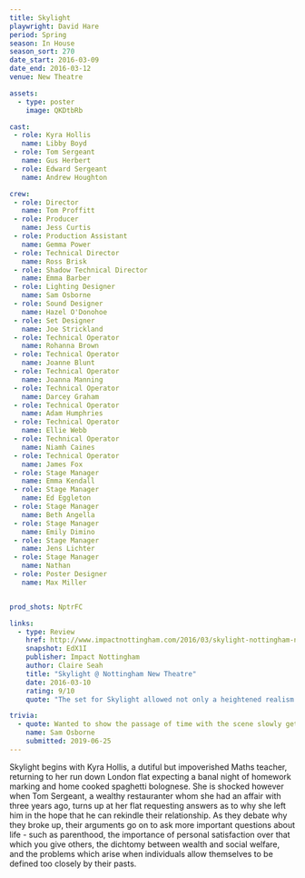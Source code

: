 ```yaml
---
title: Skylight
playwright: David Hare
period: Spring
season: In House
season_sort: 270
date_start: 2016-03-09
date_end: 2016-03-12
venue: New Theatre

assets:
  - type: poster
    image: QKDtbRb

cast:
 - role: Kyra Hollis
   name: Libby Boyd
 - role: Tom Sergeant
   name: Gus Herbert
 - role: Edward Sergeant
   name: Andrew Houghton

crew:
 - role: Director
   name: Tom Proffitt
 - role: Producer
   name: Jess Curtis
 - role: Production Assistant
   name: Gemma Power
 - role: Technical Director
   name: Ross Brisk
 - role: Shadow Technical Director
   name: Emma Barber
 - role: Lighting Designer
   name: Sam Osborne
 - role: Sound Designer
   name: Hazel O'Donohoe
 - role: Set Designer
   name: Joe Strickland
 - role: Technical Operator
   name: Rohanna Brown
 - role: Technical Operator
   name: Joanne Blunt
 - role: Technical Operator
   name: Joanna Manning
 - role: Technical Operator
   name: Darcey Graham
 - role: Technical Operator
   name: Adam Humphries
 - role: Technical Operator
   name: Ellie Webb
 - role: Technical Operator
   name: Niamh Caines
 - role: Technical Operator
   name: James Fox
 - role: Stage Manager
   name: Emma Kendall
 - role: Stage Manager
   name: Ed Eggleton
 - role: Stage Manager
   name: Beth Angella
 - role: Stage Manager
   name: Emily Dimino
 - role: Stage Manager
   name: Jens Lichter
 - role: Stage Manager
   name: Nathan
 - role: Poster Designer
   name: Max Miller


prod_shots: NptrFC

links:
  - type: Review
    href: http://www.impactnottingham.com/2016/03/skylight-nottingham-new-theatre/
    snapshot: EdX1I
    publisher: Impact Nottingham
    author: Claire Seah
    title: "Skylight @ Nottingham New Theatre"
    date: 2016-03-10
    rating: 9/10
    quote: "The set for Skylight allowed not only a heightened realism to be established, but also was essential for creating a physical contrast within the play. Upon entering the theatre, the set immediately catches one’s eye. The detail and meticulous nature in which the props have been placed was a factor in favour of the production, and Joe Strickland, as set designer, did an exceptional job. "

trivia:
  - quote: Wanted to show the passage of time with the scene slowly getting more into dusk. Just picked four equally spaced points in the script and told Ross that anywhere within that page would do.
    name: Sam Osborne
    submitted: 2019-06-25
---
```


Skylight begins with Kyra Hollis, a dutiful but impoverished Maths teacher, returning to her run down London flat expecting a banal night of homework marking and home cooked spaghetti bolognese. She is shocked however when Tom Sergeant, a wealthy restauranter whom she had an affair with three years ago, turns up at her flat requesting answers as to why she left him in the hope that he can rekindle their relationship. As they debate why they broke up, their arguments go on to ask more important questions about life - such as parenthood, the importance of personal satisfaction over that which you give others, the dichtomy between wealth and social welfare, and the problems which arise when individuals allow themselves to be defined too closely by their pasts.
